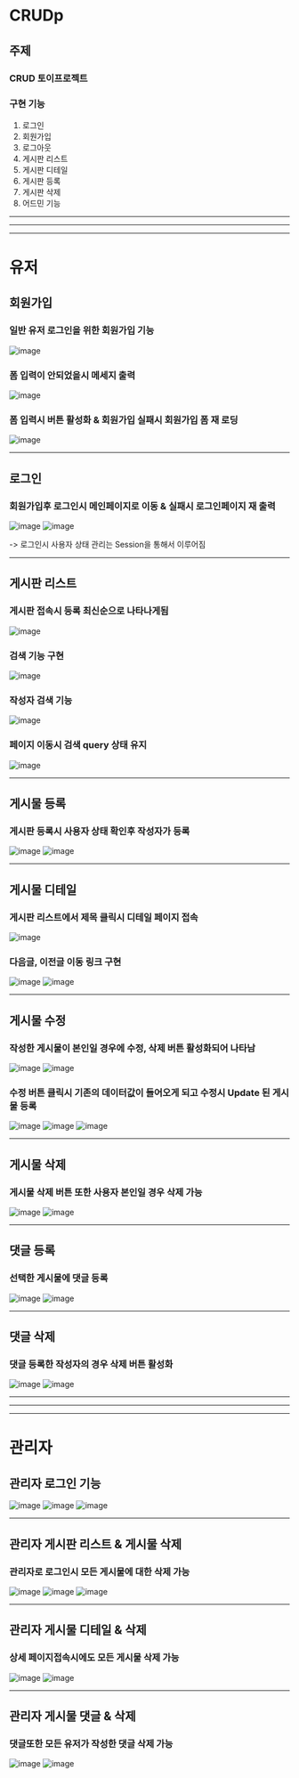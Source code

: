 # CRUDp

## 주제
### CRUD 토이프로젝트

### 구현 기능
1. 로그인
2. 회원가입
3. 로그아웃
4. 게시판 리스트
5. 게시판 디테일
6. 게시판 등록
7. 게시판 삭제
8. 어드민 기능

---
---
---

# 유저
## 회원가입

### 일반 유저 로그인을 위한 회원가입 기능
  
![image](https://github.com/Sn-bow/CRUDp/assets/107871028/a290b1a2-4d79-40b5-9d35-a2140e263428)

### 폼 입력이 안되었을시 메세지 출력
  
![image](https://github.com/Sn-bow/CRUDp/assets/107871028/1ccac337-c4fb-417e-bb73-e65659b2c396)

### 폼 입력시 버튼 활성화 & 회원가입 실패시 회원가입 폼 재 로딩
  
![image](https://github.com/Sn-bow/CRUDp/assets/107871028/e353c530-85e7-45e5-9cf9-04ee48881fc2)

---

## 로그인

### 회원가입후 로그인시 메인페이지로 이동 & 실패시 로그인페이지 재 출력

![image](https://github.com/Sn-bow/CRUDp/assets/107871028/80d7a28b-c9ad-4cdf-8b11-0a7d284e155f)
![image](https://github.com/Sn-bow/CRUDp/assets/107871028/c711079f-1def-4b65-9641-559a7ee79732)

-> 로그인시 사용자 상태 관리는 Session을 통해서 이루어짐

---

## 게시판 리스트

### 게시판 접속시 등록 최신순으로 나타나게됨

![image](https://github.com/Sn-bow/CRUDp/assets/107871028/50e98b0c-6548-454e-8ebc-fd90f93daa1b)

### 검색 기능 구현

![image](https://github.com/Sn-bow/CRUDp/assets/107871028/681ed865-ce38-4c07-807c-a9ff679a0014)

### 작성자 검색 기능

![image](https://github.com/Sn-bow/CRUDp/assets/107871028/02fef744-89dd-469f-8b5b-5286a9e5b00a)

### 페이지 이동시 검색 query 상태 유지

![image](https://github.com/Sn-bow/CRUDp/assets/107871028/64024b39-9a02-445f-945f-db82b1ab94d6)

---

## 게시물 등록

### 게시판 등록시 사용자 상태 확인후 작성자가 등록

![image](https://github.com/Sn-bow/CRUDp/assets/107871028/f703e3ad-b8fe-4182-91e3-f6f933438dae)
![image](https://github.com/Sn-bow/CRUDp/assets/107871028/6f24ce77-fd5c-4656-a070-52a99ec8db39)

---

## 게시물 디테일

### 게시판 리스트에서 제목 클릭시 디테일 페이지 접속

![image](https://github.com/Sn-bow/CRUDp/assets/107871028/386bb9bb-d13d-460b-8f98-5de42807d5dc)

### 다음글, 이전글 이동 링크 구현

![image](https://github.com/Sn-bow/CRUDp/assets/107871028/459ebafc-23e2-4890-8619-33c55f58a197)
![image](https://github.com/Sn-bow/CRUDp/assets/107871028/c33bf716-1d76-4d7d-87e1-d03402b1ac76)

---

## 게시물 수정

### 작성한 게시물이 본인일 경우에 수정, 삭제 버튼 활성화되어 나타남

![image](https://github.com/Sn-bow/CRUDp/assets/107871028/0ebe832e-b00c-4326-b79c-13dc0b6c27a3)
![image](https://github.com/Sn-bow/CRUDp/assets/107871028/618a65b7-d1fa-4463-9a2a-d0286a3f46c4)

### 수정 버튼 클릭시 기존의 데이터값이 들어오게 되고 수정시 Update 된 게시물 등록

![image](https://github.com/Sn-bow/CRUDp/assets/107871028/a4485747-8c06-4510-b0e2-fd470d699a34)
![image](https://github.com/Sn-bow/CRUDp/assets/107871028/6b8fe22a-14a1-42cd-890e-ee85b79436a6)
![image](https://github.com/Sn-bow/CRUDp/assets/107871028/09a6ba74-b544-4352-b59b-fa75e25ef231)

---

## 게시물 삭제

### 게시물 삭제 버튼 또한 사용자 본인일 경우 삭제 가능

![image](https://github.com/Sn-bow/CRUDp/assets/107871028/e4a24dfc-0c03-47dd-8a41-21feece09c2b)
![image](https://github.com/Sn-bow/CRUDp/assets/107871028/bc2d4749-c94d-4bb2-addd-98578f79d59f)

---

## 댓글 등록

### 선택한 게시물에 댓글 등록

![image](https://github.com/Sn-bow/CRUDp/assets/107871028/0b3c5aab-7a44-4641-9d42-a63d02a540d6)
![image](https://github.com/Sn-bow/CRUDp/assets/107871028/475de78a-5dc9-4e0a-88ff-8fe44fef2760)

---

## 댓글 삭제

### 댓글 등록한 작성자의 경우 삭제 버튼 활성화

![image](https://github.com/Sn-bow/CRUDp/assets/107871028/6826017f-af3a-4abe-a522-7e745c657449)
![image](https://github.com/Sn-bow/CRUDp/assets/107871028/9cf58674-c1e2-4a66-ad4d-1fdef173ad90)

---
---
---

# 관리자

## 관리자 로그인 기능
![image](https://github.com/Sn-bow/CRUDp/assets/107871028/4ed42f93-0b9d-4b6a-b786-5ca61d606533)
![image](https://github.com/Sn-bow/CRUDp/assets/107871028/0ebe5b23-7408-410b-9de1-bfc07d7d3054)
![image](https://github.com/Sn-bow/CRUDp/assets/107871028/f15a9203-fd9b-4af5-9c08-f66042214671)

---

## 관리자 게시판 리스트 & 게시물 삭제

### 관리자로 로그인시 모든 게시물에 대한 삭제 가능
![image](https://github.com/Sn-bow/CRUDp/assets/107871028/193030c6-1e1e-449a-9a56-4756f2d4db29)
![image](https://github.com/Sn-bow/CRUDp/assets/107871028/bad1f038-cbca-4469-a607-a56163c3d2dc)
![image](https://github.com/Sn-bow/CRUDp/assets/107871028/e15903ec-4cb9-418f-aafd-ae98add80f34)

---

## 관리자 게시물 디테일 & 삭제

### 상세 페이지접속시에도 모든 게시물 삭제 가능
![image](https://github.com/Sn-bow/CRUDp/assets/107871028/8adb0e2d-4ee6-41d4-8379-61dc691c660b)
![image](https://github.com/Sn-bow/CRUDp/assets/107871028/a5a9d279-f8c6-461f-97b6-40900dd9c3fc)

---

## 관리자 게시물 댓글 & 삭제

### 댓글또한 모든 유저가 작성한 댓글 삭제 가능
![image](https://github.com/Sn-bow/CRUDp/assets/107871028/c2b5910d-7c67-40b7-bc37-506a65d03886)
![image](https://github.com/Sn-bow/CRUDp/assets/107871028/9c1159d4-4649-42f6-ba49-bbc930c1d8ef)
